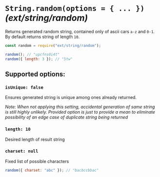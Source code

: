 # `String.random(options = { ... })` _(ext/string/random)_

Returns generated random string, contained only of ascii cars `a-z` and `0-1`.
By default returns string of length `10`.

```javascript
const random = require("ext/string/random");

random(); // "upcfns0i4t"
random({ length: 3 }); // "5tw"
```






















<extoc></extoc>

## Supported options:

### `isUnique: false`

Ensures generated string is unique among ones already returned.

_Note: When not applying this setting, accidental generation of same string is still highly unlikely. Provided option is just to provide a mean to eliminate possibility of an edge case of duplicate string being returned_

### `length: 10`

Desired length of result string

### `charset: null`

Fixed list of possible characters

```javascript
random({ charset: "abc" }); // "bacbccbbac"
```
